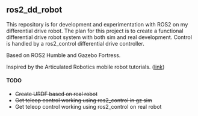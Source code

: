 ## ros2_dd_robot

This repository is for development and experimentation with ROS2 on my differential drive robot. The plan for this project is to create a functional differential drive robot system with both sim and real development.
Control is handled by a ros2_control differential drive controller.

Based on ROS2 Humble and Gazebo Fortress.

Inspired by the Articulated Robotics mobile robot tutorials. ([link](https://articulatedrobotics.xyz/tutorials/))

#### TODO

- <s>Create URDF based on real robot</s>
- <s>Get teleop control working using ros2_control in gz sim</s>
- Get teleop control working using ros2_control on real robot

